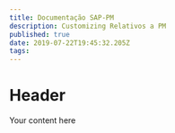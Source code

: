```yaml
---
title: Documentação SAP-PM
description: Customizing Relativos a PM
published: true
date: 2019-07-22T19:45:32.205Z
tags: 
---
```


# Header

Your content here